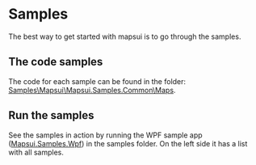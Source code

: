 # Samples
The best way to get started with mapsui is to go through the samples.

## The code samples
The code for each sample can be found in the folder: [Samples\Mapsui\Mapsui.Samples.Common\Maps](https://github.com/pauldendulk/Mapsui/tree/master/Samples/Mapsui.Samples.Common/Maps).

## Run the samples
See the samples in action by running the  WPF sample app ([Mapsui.Samples.Wpf](https://github.com/pauldendulk/Mapsui/tree/master/Samples/Mapsui.Samples.Wpf)) in the samples folder. On the left side it has a list with all samples.
